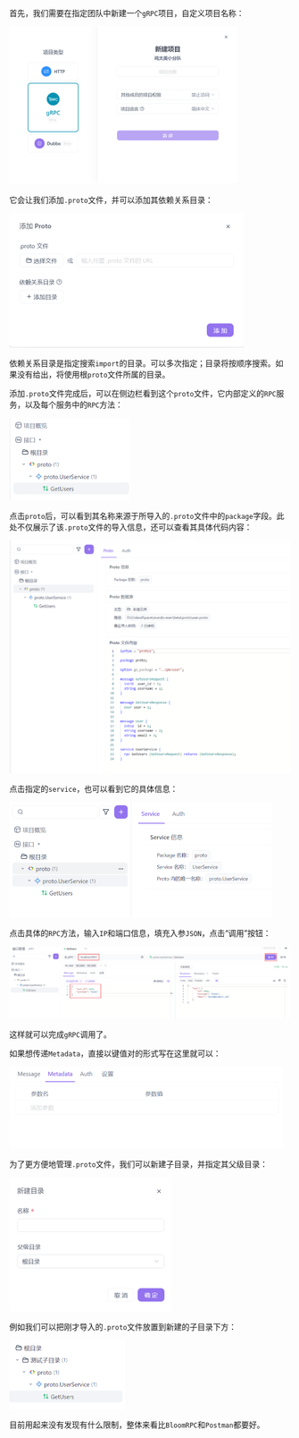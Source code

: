 首先，我们需要在指定团队中新建一个`gRPC`项目，自定义项目名称：

<img src="image/image-20250625112019871.png" alt="image-20250625112019871" style="zoom:40%;" />

它会让我们添加`.proto`文件，并可以添加其依赖关系目录：

<img src="image/image-20250625112120708.png" alt="image-20250625112120708" style="zoom:50%;" />

依赖关系目录是指定搜索`import`的目录。可以多次指定；目录将按顺序搜索。如果没有给出，将使用根`proto`文件所属的目录。

添加`.proto`文件完成后，可以在侧边栏看到这个`proto`文件，它内部定义的`RPC`服务，以及每个服务中的`RPC`方法：

<img src="image/image-20250625112344894.png" alt="image-20250625112344894" style="zoom:50%;" />

点击`proto`后，可以看到其名称来源于所导入的`.proto`文件中的`package`字段。此处不仅展示了该`.proto`文件的导入信息，还可以查看其具体代码内容：

<img src="image/image-20250625112530532.png" alt="image-20250625112530532" style="zoom:50%;" />

点击指定的`service`，也可以看到它的具体信息：

<img src="image/image-20250625112712182.png" alt="image-20250625112712182" style="zoom:50%;" />

点击具体的`RPC`方法，输入`IP`和端口信息，填充入参`JSON`，点击“调用”按钮：

![image-20250625113359386](image/image-20250625113359386.png)

这样就可以完成`gRPC`调用了。

如果想传递`Metadata`，直接以键值对的形式写在这里就可以：

<img src="image/image-20250625113623407.png" alt="image-20250625113623407" style="zoom:50%;" />

为了更方便地管理`.proto`文件，我们可以新建子目录，并指定其父级目录：

<img src="image/image-20250625113838979.png" alt="image-20250625113838979" style="zoom:50%;" />

例如我们可以把刚才导入的`.proto`文件放置到新建的子目录下方：

<img src="image/image-20250625113935037.png" alt="image-20250625113935037" style="zoom:50%;" />

目前用起来没有发现有什么限制，整体来看比`BloomRPC`和`Postman`都要好。